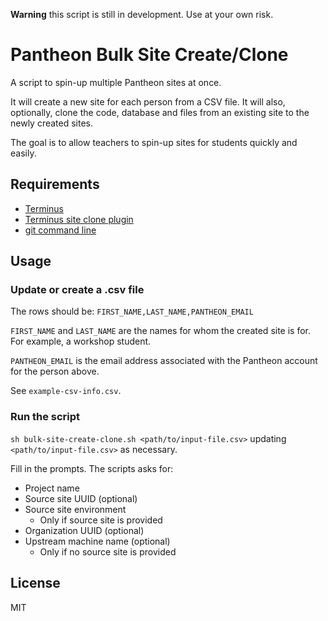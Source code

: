 **Warning** this script is still in development. Use at your own risk.

# Pantheon Bulk Site Create/Clone
A script to spin-up multiple Pantheon sites at once. 

It will create a new site for each person from a CSV file. It will also, optionally, clone the code, database and files from an existing site to the newly created sites.

The goal is to allow teachers to spin-up sites for students quickly and easily.

## Requirements
* [Terminus](https://github.com/pantheon-systems/terminus)
* [Terminus site clone plugin](https://github.com/ataylorme/terminus-site-clone)
* [git command line](https://git-scm.com/book/en/v2/Getting-Started-Installing-Git)

## Usage

### Update or create a .csv file
The rows should be:
`FIRST_NAME,LAST_NAME,PANTHEON_EMAIL`

`FIRST_NAME` and `LAST_NAME` are the names for whom the created site is for. For example, a workshop student.

`PANTHEON_EMAIL` is the email address associated with the Pantheon account for the person above.

See `example-csv-info.csv`.

### Run the script
`sh bulk-site-create-clone.sh <path/to/input-file.csv>` updating `<path/to/input-file.csv>` as necessary.

Fill in the prompts. The scripts asks for:
* Project name
* Source site UUID (optional)
* Source site environment
    - Only if source site is provided
* Organization UUID (optional)
* Upstream machine name (optional)
    - Only if no source site is provided

## License
MIT